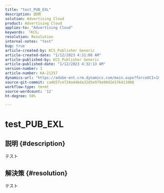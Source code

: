 ```yaml
---
title: "test_PUB_EXL"
description: 説明
solution: Advertising Cloud
product: Advertising Cloud
applies-to: "Advertising Cloud"
keywords: 「KCS」
resolution: Resolution
internal-notes: "test"
bug: true
article-created-by: KCS_Publisher Generic
article-created-date: "1/12/2023 4:31:08 AM"
article-published-by: KCS_Publisher Generic
article-published-date: "1/12/2023 4:32:13 AM"
version-number: 1
article-number: KA-21257
dynamics-url: "https://adobe-ent.crm.dynamics.com/main.aspx?forceUCI=1&pagetype=entityrecord&etn=knowledgearticle&id=b50679ea-3192-ed11-aad1-6045bd006c82"
source-git-commit: ca4b57ce724a44bda32d5e979a90d2e576413d08
workflow-type: tm+mt
source-wordcount: '12'
ht-degree: 50%

---
```


# test_PUB_EXL

## 説明 {#description}

テスト

## 解決策 {#resolution}


テスト
